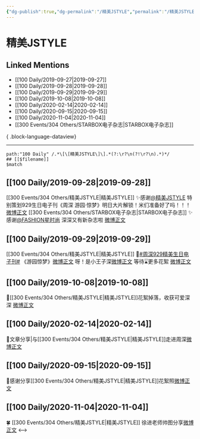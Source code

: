```yaml
---
{"dg-publish":true,"dg-permalink":"/精美JSTYLE","permalink":"/精美JSTYLE/","created":"2023-03-29T14:09:35.000+08:00","updated":"2023-08-24T19:46:47.648+08:00"}
---
```


# 精美JSTYLE

## Linked Mentions
- [[100 Daily/2019-09-27\|2019-09-27]]
- [[100 Daily/2019-09-28\|2019-09-28]]
- [[100 Daily/2019-09-29\|2019-09-29]]
- [[100 Daily/2019-10-08\|2019-10-08]]
- [[100 Daily/2020-02-14\|2020-02-14]]
- [[100 Daily/2020-09-15\|2020-09-15]]
- [[100 Daily/2020-11-04\|2020-11-04]]
- [[300 Events/304 Others/STARBOX电子杂志\|STARBOX电子杂志]]

{ .block-language-dataview}

---

```expander
path:"100 Daily" /.*\[\[精美JSTYLE\]\].*(?:\r?\n(?!\r?\n).*)*/
## [[$filename]]
$match
```
## [[100 Daily/2019-09-28\|2019-09-28]]
[[300 Events/304 Others/精美JSTYLE\|精美JSTYLE]]
✨感谢[@精美JSTYLE](https://weibo.com/n/%E7%B2%BE%E7%BE%8EJSTYLE) 特别策划929生日电子刊《周深 游园·惊梦》明日大片解锁！米们准备好了吗！！！[微博正文](https://m.weibo.cn/6466290670/4421443250986186)
[[300 Events/304 Others/STARBOX电子杂志\|STARBOX电子杂志]]
✨感谢[@FASHION星时尚](https://weibo.com/n/FASHION%E6%98%9F%E6%97%B6%E5%B0%9A) 深深又有新杂志啦
[微博正文](https://m.weibo.cn/6466290670/4421305850116720)
## [[100 Daily/2019-09-29\|2019-09-29]]
[[300 Events/304 Others/精美JSTYLE\|精美JSTYLE]]
🍭[#周深929精美生日电子刊#](https://s.weibo.com/weibo?q=%23%E5%91%A8%E6%B7%B1929%E7%B2%BE%E7%BE%8E%E7%94%9F%E6%97%A5%E7%94%B5%E5%AD%90%E5%88%8A%23) 《游园惊梦》[微博正文](https://m.weibo.cn/6466290670/4421892985313403)
呀！是小王子深[微博正文](https://m.weibo.cn/6466290670/4421905652082099)
等待⌛️更多花絮 [微博正文](https://m.weibo.cn/6466290670/4421928569365844)
## [[100 Daily/2019-10-08\|2019-10-08]]
🌸[[300 Events/304 Others/精美JSTYLE\|精美JSTYLE]]花絮掉落，收获可爱深深
[微博正文](https://m.weibo.cn/6466290670/4425107587533798)
## [[100 Daily/2020-02-14\|2020-02-14]]
🌿文章分享|与[[300 Events/304 Others/精美JSTYLE\|精美JSTYLE]]走进周深[微博正文](https://m.weibo.cn/6466290670/4471936207418554)
## [[100 Daily/2020-09-15\|2020-09-15]]
🎵感谢分享[[300 Events/304 Others/精美JSTYLE\|精美JSTYLE]]花絮照[微博正文](https://weibo.com/detail/4549355266902514)
## [[100 Daily/2020-11-04\|2020-11-04]]
🍀 [[300 Events/304 Others/精美JSTYLE\|精美JSTYLE]] 徐进老师帅图分享[微博正文](https://m.weibo.cn/6466290670/4567653424836436)
<-->